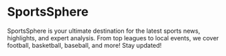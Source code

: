 # SportsSphere
SportsSphere is your ultimate destination for the latest sports news, highlights, and expert analysis. From top leagues to local events, we cover football, basketball, baseball, and more! Stay updated!
